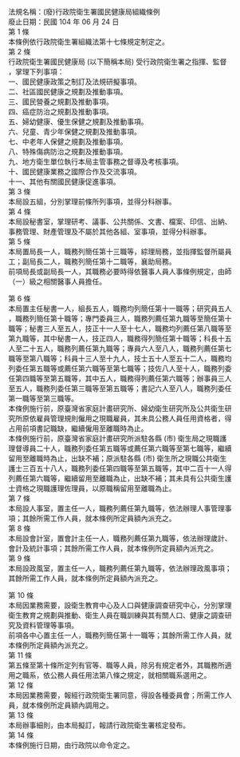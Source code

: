 法規名稱：(廢)行政院衛生署國民健康局組織條例  
廢止日期：民國 104 年 06 月 24 日  
第 1 條  
本條例依行政院衛生署組織法第十七條規定制定之。  
第 2 條  
行政院衛生署國民健康局 (以下簡稱本局) 受行政院衛生署之指揮、監督  
，掌理下列事項：  
一、國民健康政策之制訂及法規研擬事項。  
二、社區國民健康之規劃及推動事項。  
三、國民營養之規劃及推動事項。  
四、癌症防治之規劃及推動事項。  
五、婦幼健康、優生保健之規劃及推動事項。  
六、兒童、青少年保健之規劃及推動事項。  
七、中老年人保健之規劃及推動事項。  
八、特殊傷病防治之規劃及推動事項。  
九、地方衛生單位執行本局主管事務之督導及考核事項。  
十、國民健康業務之國際合作及交流事項。  
十一、其他有關國民健康促進事項。  
第 3 條  
本局設五組，分別掌理前條所列事項，並得分科辦事。  
第 4 條  
本局設秘書室，掌理研考、議事、公共關係、文書、檔案、印信、出納、  
事務管理、財產管理及不屬於其他各組、室事項，並得分科辦事。  
第 5 條  
本局置局長一人，職務列簡任第十三職等，綜理局務，並指揮監督所屬員  
工；副局長二人，職務列簡任第十二職等，襄助局務。  
前項局長或副局長一人，其職務必要時得依醫事人員人事條例規定，由師  
（一）級之相關醫事人員擔任。  


第 6 條  
本局置主任秘書一人，組長五人，職務均列簡任第十一職等；研究員五人  
，職務列簡任第十職等；專門委員三人，職務列薦任第九職等至簡任第十  
職等；秘書三人至五人，技正十一人至十七人，職務均列薦任第八職等至  
第九職等，其中秘書一人，技正四人，職務得列簡任第十職等；科長十五  
人至二十五人，職務列薦任第九職等；專員六人至八人，職務列薦任第七  
職等至第八職等；科員十三人至十九人，技士五十人至五十二人，職務均  
列委任第五職等或薦任第六職等至第七職等；技佐八人至十人，職務列委  
任第四職等至第五職等，其中五人，職務得列薦任第六職等；辦事員三人  
至五人，職務列委任第三職等至第五職等；書記六人至八人，職務列委任  
第一職等至第三職等。  
本條例施行前，原臺灣省家庭計畫研究所、婦幼衛生研究所及公共衛生研  
究所原依雇員管理規則僱用之現職雇員，其未具公務人員任用資格者，得  
占用前項書記職缺，繼續僱用至離職時為止。  
本條例施行前，原臺灣省家庭計畫研究所派駐各縣 (市) 衛生局之現職護  
理督導員二十人，職務列委任第五職等或薦任第六職等至第七職等，繼續  
留用至離職時為止，出缺不補；原派駐各縣 (市) 衛生所之現職公共衛生  
護士三百五十八人，職務列委任第四職等至第五職等，其中二百十一人得  
列薦任第六職等，繼續留用至離職為止，出缺不補；其未具有公共衛生護  
士資格之現職護理佐理員，以原職稱留用至離職為止。  
第 7 條  
本局設人事室，置主任一人，職務列薦任第九職等，依法辦理人事管理事  
項；其餘所需工作人員，就本條例所定員額內派充之。  
第 8 條  
本局設會計室，置會計主任一人，職務列薦任第九職等，依法辦理歲計、  
會計及統計事項；其餘所需工作人員，就本條例所定員額內派充之。  
第 9 條  
本局設政風室，置主任一人，職務列薦任第九職等，依法辦理政風事項；  
其餘所需工作人員，就本條例所定員額內派充之。  


第 10 條  
本局因業務需要，設衛生教育中心及人口與健康調查研究中心，分別掌理  
衛生教育之規劃與推動、衛生人員在職訓練與其有關人口、健康之調查研  
究及資料管理等事項。  
前項各中心置主任一人，職務列簡任第十一職等；其餘所需工作人員，就  
本條例所定員額內派充之。  
第 11 條  
第五條至第十條所定列有官等、職等人員，除另有規定者外，其職務所適  
用之職系，依公務人員任用法第八條之規定，就相關職系選用之。  
第 12 條  
本局因業務需要，報經行政院衛生署同意，得設各種委員會；所需工作人  
員，就本條例所定員額內調用之。  
第 13 條  
本局辦事細則，由本局擬訂，報請行政院衛生署核定發布。  
第 14 條  
本條例施行日期，由行政院以命令定之。  


